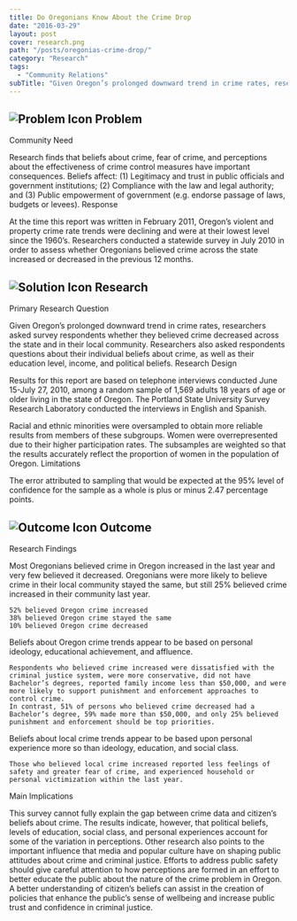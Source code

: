 ```yaml
---
title: Do Oregonians Know About the Crime Drop
date: "2016-03-29"
layout: post
cover: research.png
path: "/posts/oregonias-crime-drop/"
category: "Research"
tags:
  - "Community Relations"
subTitle: "Given Oregon’s prolonged downward trend in crime rates, researchers asked survey respondents whether they believed crime decreased across the state and in their local community."
---
```

## ![Problem Icon](https://github.com/google/material-design-icons/raw/master/alert/1x_web/ic_error_outline_black_48dp.png "Problem") Problem

Community Need

Research finds that beliefs about crime, fear of crime, and perceptions about the effectiveness of crime control measures have important consequences. Beliefs affect: (1) Legitimacy and trust in public officials and government institutions; (2) Compliance with the law and legal authority; and (3) Public empowerment of government (e.g. endorse passage of laws, budgets or levees).
Response

At the time this report was written in February 2011, Oregon’s violent and property crime rate trends were declining and were at their lowest level since the 1960’s. Researchers conducted a statewide survey in July 2010 in order to assess whether Oregonians believed crime across the state increased or decreased in the previous 12 months.

## ![Solution Icon](https://github.com/google/material-design-icons/raw/master/action/1x_web/ic_lightbulb_outline_black_48dp.png "Solution") Research

Primary Research Question

Given Oregon’s prolonged downward trend in crime rates, researchers asked survey respondents whether they believed crime decreased across the state and in their local community. Researchers also asked respondents questions about their individual beliefs about crime, as well as their education level, income, and political beliefs.
Research Design

Results for this report are based on telephone interviews conducted June 15-July 27, 2010, among a random sample of 1,569 adults 18 years of age or older living in the state of Oregon. The Portland State University Survey Research Laboratory conducted the interviews in English and Spanish.

Racial and ethnic minorities were oversampled to obtain more reliable results from members of these subgroups. Women were overrepresented due to their higher participation rates. The subsamples are weighted so that the results accurately reflect the proportion of women in the population of Oregon.
Limitations

The error attributed to sampling that would be expected at the 95% level of confidence for the sample as a whole is plus or minus 2.47 percentage points.
## ![Outcome Icon](https://github.com/google/material-design-icons/raw/master/action/1x_web/ic_view_list_black_48dp.png "Outcome") Outcome
Research Findings

Most Oregonians believed crime in Oregon increased in the last year and very few believed it decreased. Oregonians were more likely to believe crime in their local community stayed the same, but still 25% believed crime increased in their community last year.

    52% believed Oregon crime increased
    38% believed Oregon crime stayed the same
    10% believed Oregon crime decreased

Beliefs about Oregon crime trends appear to be based on personal ideology, educational achievement, and affluence.

    Respondents who believed crime increased were dissatisfied with the criminal justice system, were more conservative, did not have Bachelor’s degrees, reported family income less than $50,000, and were more likely to support punishment and enforcement approaches to control crime.
    In contrast, 51% of persons who believed crime decreased had a Bachelor’s degree, 59% made more than $50,000, and only 25% believed punishment and enforcement should be top priorities.

Beliefs about local crime trends appear to be based upon personal experience more so than ideology, education, and social class.

    Those who believed local crime increased reported less feelings of safety and greater fear of crime, and experienced household or personal victimization within the last year.

Main Implications

This survey cannot fully explain the gap between crime data and citizen’s beliefs about crime. The results indicate, however, that political beliefs, levels of education, social class, and personal experiences account for some of the variation in perceptions. Other research also points to the important influence that media and popular culture have on shaping public attitudes about crime and criminal justice. Efforts to address public safety should give careful attention to how perceptions are formed in an effort to better educate the public about the nature of the crime problem in Oregon. A better understanding of citizen’s beliefs can assist in the creation of policies that enhance the public’s sense of wellbeing and increase public trust and confidence in criminal justice.
